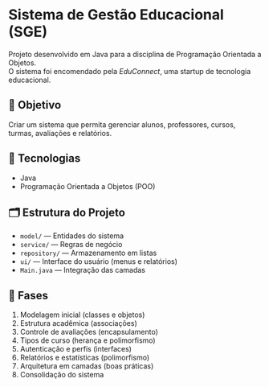 # Sistema de Gestão Educacional (SGE)

Projeto desenvolvido em Java para a disciplina de Programação Orientada a Objetos.  
O sistema foi encomendado pela *EduConnect*, uma startup de tecnologia educacional.

## 🧩 Objetivo

Criar um sistema que permita gerenciar alunos, professores, cursos, turmas, avaliações e relatórios.

## 🚀 Tecnologias
- Java
- Programação Orientada a Objetos (POO)

## 🗂 Estrutura do Projeto
- `model/` — Entidades do sistema  
- `service/` — Regras de negócio  
- `repository/` — Armazenamento em listas  
- `ui/` — Interface do usuário (menus e relatórios)  
- `Main.java` — Integração das camadas

## 📅 Fases
1. Modelagem inicial (classes e objetos)
2. Estrutura acadêmica (associações)
3. Controle de avaliações (encapsulamento)
4. Tipos de curso (herança e polimorfismo)
5. Autenticação e perfis (interfaces)
6. Relatórios e estatísticas (polimorfismo)
7. Arquitetura em camadas (boas práticas)
8. Consolidação do sistema
